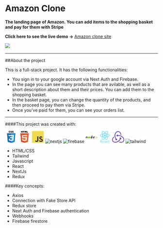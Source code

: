 # Amazon Clone

**The landing page of Amazon. You can add items to the shopping basket and pay for them with Stripe**

**Click here to see the live demo &rarr;** [Amazon clone site](https://amazon-clone-seven-beta.vercel.app "Amazon clone site")

![](https://i.imgur.com/Ml5YSf4.jpg)

---

##About the project

This is a full-stack project. It has the following functionalities:

- You sign in to your google account via Next Auth and Firebase.
- In the page you can see many products that are avilable, as well as a short description about them and their prices. You can add them to the shopping basket.
- In the basket page, you can change the quantity of the products, and then proceed to pay them via Stripe.
- Once you've paid for them, you can see your orders list.

---

####This project was created with:

<p align="left">  <img src="https://raw.githubusercontent.com/devicons/devicon/master/icons/css3/css3-original-wordmark.svg" alt="css3" width="40" height="40"/>       <img src="https://raw.githubusercontent.com/devicons/devicon/master/icons/html5/html5-original-wordmark.svg" alt="html5" width="40" height="40"/>  <img src="https://raw.githubusercontent.com/devicons/devicon/master/icons/javascript/javascript-original.svg" alt="javascript" width="40" height="40"/>   <img src="https://cdn.worldvectorlogo.com/logos/nextjs-2.svg" alt="nextjs" width="40" height="40"/> <img src="https://www.vectorlogo.zone/logos/firebase/firebase-icon.svg" alt="firebase" width="40" height="40"/>  <img src="https://raw.githubusercontent.com/devicons/devicon/master/icons/nodejs/nodejs-original-wordmark.svg" alt="nodejs" width="40" height="40"/>  <img src="https://raw.githubusercontent.com/devicons/devicon/master/icons/react/react-original-wordmark.svg" alt="react" width="40" height="40"/> <img src="https://raw.githubusercontent.com/devicons/devicon/master/icons/redux/redux-original.svg" alt="redux" width="40" height="40"/>   <img src="https://www.vectorlogo.zone/logos/tailwindcss/tailwindcss-icon.svg" alt="tailwind" width="40" height="40"/> </p>

- HTML/CSS
- Tailwind
- Javascript
- React
- NextJs
- Redux

####Key concepts:

- Axios
- Connection with Fake Store API
- Redux store
- Next Auth and Firebase authentication
- Webhooks
- Firebase firestore
